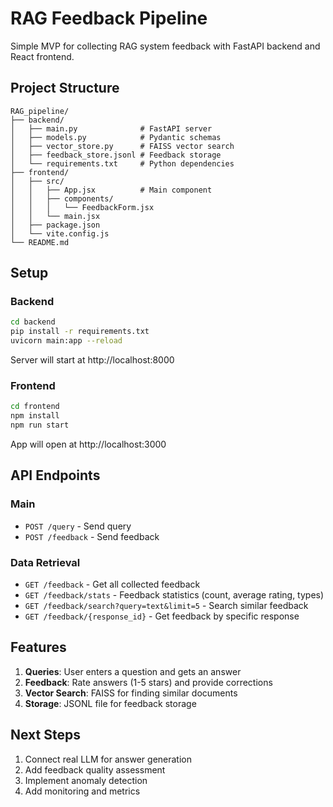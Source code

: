# RAG Feedback Pipeline

Simple MVP for collecting RAG system feedback with FastAPI backend and React frontend.

## Project Structure

```
RAG_pipeline/
├── backend/
│   ├── main.py              # FastAPI server
│   ├── models.py            # Pydantic schemas
│   ├── vector_store.py      # FAISS vector search
│   ├── feedback_store.jsonl # Feedback storage
│   └── requirements.txt     # Python dependencies
├── frontend/
│   ├── src/
│   │   ├── App.jsx          # Main component
│   │   ├── components/
│   │   │   └── FeedbackForm.jsx
│   │   └── main.jsx
│   ├── package.json
│   └── vite.config.js
└── README.md
```

## Setup

### Backend

```bash
cd backend
pip install -r requirements.txt
uvicorn main:app --reload
```

Server will start at http://localhost:8000

### Frontend

```bash
cd frontend
npm install
npm run start
```

App will open at http://localhost:3000

## API Endpoints

### Main
- `POST /query` - Send query
- `POST /feedback` - Send feedback

### Data Retrieval
- `GET /feedback` - Get all collected feedback
- `GET /feedback/stats` - Feedback statistics (count, average rating, types)
- `GET /feedback/search?query=text&limit=5` - Search similar feedback
- `GET /feedback/{response_id}` - Get feedback by specific response

## Features

1. **Queries**: User enters a question and gets an answer
2. **Feedback**: Rate answers (1-5 stars) and provide corrections
3. **Vector Search**: FAISS for finding similar documents
4. **Storage**: JSONL file for feedback storage

## Next Steps

1. Connect real LLM for answer generation
2. Add feedback quality assessment
3. Implement anomaly detection
4. Add monitoring and metrics 